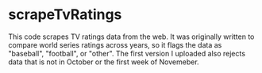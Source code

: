 scrapeTvRatings
===============

This code scrapes TV ratings data from the web. It was originally written to compare world series ratings across years, so it flags the data as "baseball", "football", or "other". The first version I uploaded also rejects data that is not in October or the first week of Novemeber.